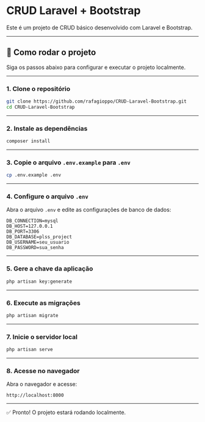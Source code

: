 # CRUD Laravel + Bootstrap

Este é um projeto de CRUD básico desenvolvido com Laravel e Bootstrap.

---

## 🚀 Como rodar o projeto

Siga os passos abaixo para configurar e executar o projeto localmente.

---

### 1. Clone o repositório

```bash
git clone https://github.com/rafagioppo/CRUD-Laravel-Bootstrap.git
cd CRUD-Laravel-Bootstrap
```

---

### 2. Instale as dependências

```bash
composer install
```

---

### 3. Copie o arquivo `.env.example` para `.env`

```bash
cp .env.example .env
```

---

### 4. Configure o arquivo `.env`

Abra o arquivo `.env` e edite as configurações de banco de dados:

```
DB_CONNECTION=mysql
DB_HOST=127.0.0.1
DB_PORT=3306
DB_DATABASE=plss_project
DB_USERNAME=seu_usuario
DB_PASSWORD=sua_senha
```

---

### 5. Gere a chave da aplicação

```bash
php artisan key:generate
```

---

### 6. Execute as migrações

```bash
php artisan migrate
```

---

### 7. Inicie o servidor local

```bash
php artisan serve
```

---

### 8. Acesse no navegador

Abra o navegador e acesse:

```
http://localhost:8000
```

---

✅ Pronto! O projeto estará rodando localmente.
